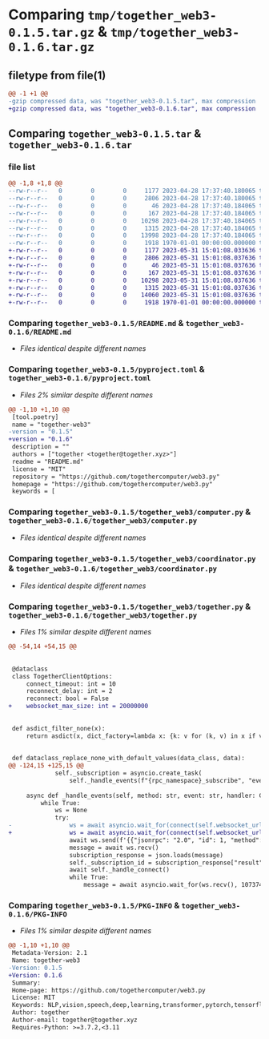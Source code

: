 # Comparing `tmp/together_web3-0.1.5.tar.gz` & `tmp/together_web3-0.1.6.tar.gz`

## filetype from file(1)

```diff
@@ -1 +1 @@
-gzip compressed data, was "together_web3-0.1.5.tar", max compression
+gzip compressed data, was "together_web3-0.1.6.tar", max compression
```

## Comparing `together_web3-0.1.5.tar` & `together_web3-0.1.6.tar`

### file list

```diff
@@ -1,8 +1,8 @@
--rw-r--r--   0        0        0     1177 2023-04-28 17:37:40.180065 together_web3-0.1.5/README.md
--rw-r--r--   0        0        0     2806 2023-04-28 17:37:40.180065 together_web3-0.1.5/pyproject.toml
--rw-r--r--   0        0        0       46 2023-04-28 17:37:40.184065 together_web3-0.1.5/together_web3/__init__.py
--rw-r--r--   0        0        0      167 2023-04-28 17:37:40.184065 together_web3-0.1.5/together_web3/accounts.py
--rw-r--r--   0        0        0    10298 2023-04-28 17:37:40.184065 together_web3-0.1.5/together_web3/computer.py
--rw-r--r--   0        0        0     1315 2023-04-28 17:37:40.184065 together_web3-0.1.5/together_web3/coordinator.py
--rw-r--r--   0        0        0    13998 2023-04-28 17:37:40.184065 together_web3-0.1.5/together_web3/together.py
--rw-r--r--   0        0        0     1918 1970-01-01 00:00:00.000000 together_web3-0.1.5/PKG-INFO
+-rw-r--r--   0        0        0     1177 2023-05-31 15:01:08.033636 together_web3-0.1.6/README.md
+-rw-r--r--   0        0        0     2806 2023-05-31 15:01:08.037636 together_web3-0.1.6/pyproject.toml
+-rw-r--r--   0        0        0       46 2023-05-31 15:01:08.037636 together_web3-0.1.6/together_web3/__init__.py
+-rw-r--r--   0        0        0      167 2023-05-31 15:01:08.037636 together_web3-0.1.6/together_web3/accounts.py
+-rw-r--r--   0        0        0    10298 2023-05-31 15:01:08.037636 together_web3-0.1.6/together_web3/computer.py
+-rw-r--r--   0        0        0     1315 2023-05-31 15:01:08.037636 together_web3-0.1.6/together_web3/coordinator.py
+-rw-r--r--   0        0        0    14060 2023-05-31 15:01:08.037636 together_web3-0.1.6/together_web3/together.py
+-rw-r--r--   0        0        0     1918 1970-01-01 00:00:00.000000 together_web3-0.1.6/PKG-INFO
```

### Comparing `together_web3-0.1.5/README.md` & `together_web3-0.1.6/README.md`

 * *Files identical despite different names*

### Comparing `together_web3-0.1.5/pyproject.toml` & `together_web3-0.1.6/pyproject.toml`

 * *Files 2% similar despite different names*

```diff
@@ -1,10 +1,10 @@
 [tool.poetry]
 name = "together-web3"
-version = "0.1.5"
+version = "0.1.6"
 description = ""
 authors = ["together <together@together.xyz>"]
 readme = "README.md"
 license = "MIT"
 repository = "https://github.com/togethercomputer/web3.py"
 homepage = "https://github.com/togethercomputer/web3.py"
 keywords = [
```

### Comparing `together_web3-0.1.5/together_web3/computer.py` & `together_web3-0.1.6/together_web3/computer.py`

 * *Files identical despite different names*

### Comparing `together_web3-0.1.5/together_web3/coordinator.py` & `together_web3-0.1.6/together_web3/coordinator.py`

 * *Files identical despite different names*

### Comparing `together_web3-0.1.5/together_web3/together.py` & `together_web3-0.1.6/together_web3/together.py`

 * *Files 1% similar despite different names*

```diff
@@ -54,14 +54,15 @@
 
 
 @dataclass
 class TogetherClientOptions:
     connect_timeout: int = 10
     reconnect_delay: int = 2
     reconnect: bool = False
+    websocket_max_size: int = 20000000
 
 
 def asdict_filter_none(x):
     return asdict(x, dict_factory=lambda x: {k: v for (k, v) in x if v is not None})
 
 
 def dataclass_replace_none_with_default_values(data_class, data):
@@ -124,15 +125,15 @@
             self._subscription = asyncio.create_task(
                 self._handle_events(f"{rpc_namespace}_subscribe", "events", self._handle_event))
 
     async def _handle_events(self, method: str, event: str, handler: Callable[[Dict[str, Any]], Awaitable[None]]) -> None:
         while True:
             ws = None
             try:
-                ws = await asyncio.wait_for(connect(self.websocket_url, max_size=10000000), self.options.connect_timeout)
+                ws = await asyncio.wait_for(connect(self.websocket_url, max_size=self.options.websocket_max_size), self.options.connect_timeout)
                 await ws.send(f'{{"jsonrpc": "2.0", "id": 1, "method": "{method}", "params": ["{event}"]}}')
                 message = await ws.recv()
                 subscription_response = json.loads(message)
                 self._subscription_id = subscription_response["result"]
                 await self._handle_connect()
                 while True:
                     message = await asyncio.wait_for(ws.recv(), 1073741824)
```

### Comparing `together_web3-0.1.5/PKG-INFO` & `together_web3-0.1.6/PKG-INFO`

 * *Files 1% similar despite different names*

```diff
@@ -1,10 +1,10 @@
 Metadata-Version: 2.1
 Name: together-web3
-Version: 0.1.5
+Version: 0.1.6
 Summary: 
 Home-page: https://github.com/togethercomputer/web3.py
 License: MIT
 Keywords: NLP,vision,speech,deep,learning,transformer,pytorch,tensorflow,BERT,GPT-2
 Author: together
 Author-email: together@together.xyz
 Requires-Python: >=3.7.2,<3.11
```

